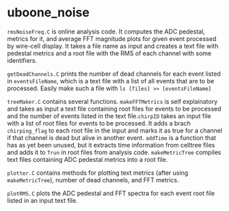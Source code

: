 # uboone_noise
`rmsNoiseFreq.C` is online analysis code. It computes the ADC pedestal, metrics for it, 
and average FFT magnitude plots for given event processed by wire-cell display. It takes
a file name as input and creates a text file with pedestal metrics and a root file with 
the RMS of each channel with some identifiers. 

`getDeadChannels.C` prints the number of dead channels for each event listed in `eventsFileName`,
which is a text file with a list of all events that are to be processed. Easily make such a file
with `ls [files] >> [eventsFileName]`

`treeMaker.C` contains several functions. `makeFFTMetrics` is self explainatory and takes as 
input a text file containing root files for events to be processed and the number of events 
listed in the text file.`chirpID` takes an input file with a list of root files for events 
to be processed. It adds a brach `chirping_flag` to each root file in the input and marks it 
as true for a channel if that channel is dead but alive in another event. `addTime` is a 
function that has as yet been unused, but it extracts time information from celltree files 
and adds it to `Trun` in root files from analysis code. `makeMetricTree` compiles text files
containing ADC pedestal metrics into a root file. 

`plotter.C` contains methods for plotting text metrics (after using `makeMetricTree`), number
of dead channels, and FFT metrics. 

`plotRMS.C` plots the ADC pedestal and FFT spectra for each event root file listed in an input
text file. 
